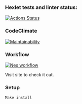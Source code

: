 ### Hexlet tests and linter status:
[![Actions Status](https://github.com/Nesaq/frontend-project-lvl3/workflows/hexlet-check/badge.svg)](https://github.com/Nesaq/frontend-project-lvl3/actions)
### CodeClimate
[![Maintainability](https://api.codeclimate.com/v1/badges/84856e3113f6cbb0b6bb/maintainability)](https://codeclimate.com/github/Nesaq/frontend-project-lvl3/maintainability)
### Workflow
[![Nes workflow](https://github.com/Nesaq/frontend-project-lvl3/actions/workflows/my-workflow.yml/badge.svg)](https://github.com/Nesaq/frontend-project-lvl3/actions/workflows/my-workflow.yml)

Visit site to check it out. 
### Setup

```
Make install
```